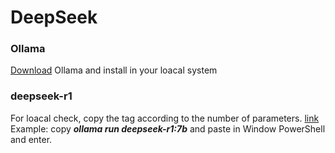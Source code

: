 # DeepSeek
### Ollama
[Download](https://ollama.com/) Ollama and install in your loacal system

### deepseek-r1
For loacal check, copy the tag according to the number of parameters. [link](https://ollama.com/library/deepseek-r1) </br>
Example: copy ***ollama run deepseek-r1:7b***  and paste in Window PowerShell and enter.
